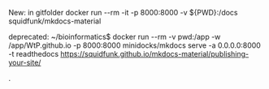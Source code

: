 

New: in gitfolder docker run --rm -it -p 8000:8000 -v ${PWD}:/docs squidfunk/mkdocs-material

deprecated: ~/bioinformatics$ docker run --rm -v pwd:/app -w /app/WtP.github.io -p 8000:8000 minidocks/mkdocs serve -a 0.0.0.0:8000 -t readthedocs https://squidfunk.github.io/mkdocs-material/publishing-your-site/

.
